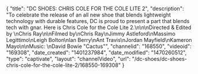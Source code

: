 {
    "title": "DC SHOES: CHRIS COLE FOR THE COLE LITE 2",
    "description": "To celebrate the release of an all new shoe that blends lightweight technology with durable features, DC is proud to present a part that blends tech with gnar. Here is Chris Cole for the Cole Lite 2.\n\n\nDirected & Edited by \nChris Ray\n\nFilmed by\nChris Ray\nJimmy Astleford\nMassimo Legittimo\nLeigh Bolton\nIan Berry\nAnt Travis\nJordan Mayfield\nKameron Mayo\n\nMusic: \nDavid Bowie \"Cactus\"",
    "channelid": "168550",
    "videoid": "169308",
    "date_created": "1401237984",
    "date_modified": "1470260512",
    "type": "captivate",
    "layout": "channelVideo",
    "url": "\/dc-shoes\/dc-shoes-chris-cole-for-the-cole-lite-2\/168550-169308"
}